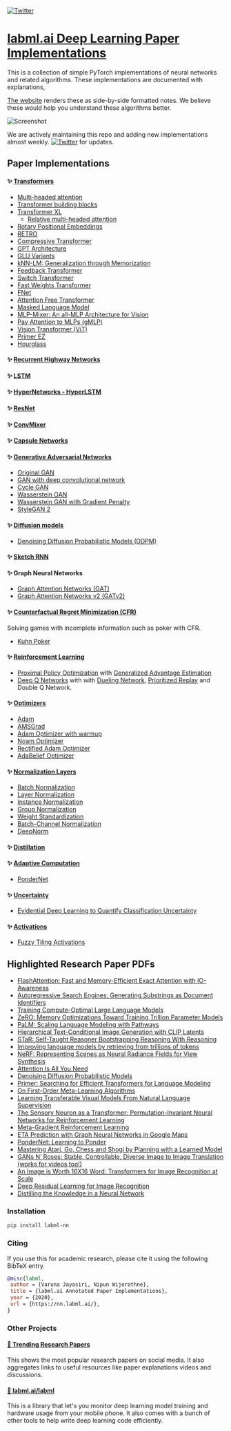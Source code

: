 [![Twitter](https://img.shields.io/twitter/follow/labmlai?style=social)](https://twitter.com/labmlai)

# [labml.ai Deep Learning Paper Implementations](https://nn.labml.ai/index.html)

This is a collection of simple PyTorch implementations of
neural networks and related algorithms.
These implementations are documented with explanations,

[The website](https://nn.labml.ai/index.html)
renders these as side-by-side formatted notes.
We believe these would help you understand these algorithms better.

![Screenshot](https://nn.labml.ai/dqn-light.png)

We are actively maintaining this repo and adding new 
implementations almost weekly.
[![Twitter](https://img.shields.io/twitter/follow/labmlai?style=social)](https://twitter.com/labmlai) for updates.

## Paper Implementations

#### ✨ [Transformers](https://nn.labml.ai/transformers/index.html)

* [Multi-headed attention](https://nn.labml.ai/transformers/mha.html)
* [Transformer building blocks](https://nn.labml.ai/transformers/models.html) 
* [Transformer XL](https://nn.labml.ai/transformers/xl/index.html)
    * [Relative multi-headed attention](https://nn.labml.ai/transformers/xl/relative_mha.html)
* [Rotary Positional Embeddings](https://nn.labml.ai/transformers/rope/index.html)
* [RETRO](https://nn.labml.ai/transformers/retro/index.html)
* [Compressive Transformer](https://nn.labml.ai/transformers/compressive/index.html)
* [GPT Architecture](https://nn.labml.ai/transformers/gpt/index.html)
* [GLU Variants](https://nn.labml.ai/transformers/glu_variants/simple.html)
* [kNN-LM: Generalization through Memorization](https://nn.labml.ai/transformers/knn)
* [Feedback Transformer](https://nn.labml.ai/transformers/feedback/index.html)
* [Switch Transformer](https://nn.labml.ai/transformers/switch/index.html)
* [Fast Weights Transformer](https://nn.labml.ai/transformers/fast_weights/index.html)
* [FNet](https://nn.labml.ai/transformers/fnet/index.html)
* [Attention Free Transformer](https://nn.labml.ai/transformers/aft/index.html)
* [Masked Language Model](https://nn.labml.ai/transformers/mlm/index.html)
* [MLP-Mixer: An all-MLP Architecture for Vision](https://nn.labml.ai/transformers/mlp_mixer/index.html)
* [Pay Attention to MLPs (gMLP)](https://nn.labml.ai/transformers/gmlp/index.html)
* [Vision Transformer (ViT)](https://nn.labml.ai/transformers/vit/index.html)
* [Primer EZ](https://nn.labml.ai/transformers/primer_ez/index.html)
* [Hourglass](https://nn.labml.ai/transformers/hour_glass/index.html)

#### ✨ [Recurrent Highway Networks](https://nn.labml.ai/recurrent_highway_networks/index.html)

#### ✨ [LSTM](https://nn.labml.ai/lstm/index.html)

#### ✨ [HyperNetworks - HyperLSTM](https://nn.labml.ai/hypernetworks/hyper_lstm.html)

#### ✨ [ResNet](https://nn.labml.ai/resnet/index.html)

#### ✨ [ConvMixer](https://nn.labml.ai/conv_mixer/index.html)

#### ✨ [Capsule Networks](https://nn.labml.ai/capsule_networks/index.html)

#### ✨ [Generative Adversarial Networks](https://nn.labml.ai/gan/index.html)
* [Original GAN](https://nn.labml.ai/gan/original/index.html)
* [GAN with deep convolutional network](https://nn.labml.ai/gan/dcgan/index.html)
* [Cycle GAN](https://nn.labml.ai/gan/cycle_gan/index.html)
* [Wasserstein GAN](https://nn.labml.ai/gan/wasserstein/index.html)
* [Wasserstein GAN with Gradient Penalty](https://nn.labml.ai/gan/wasserstein/gradient_penalty/index.html)
* [StyleGAN 2](https://nn.labml.ai/gan/stylegan/index.html)

#### ✨ [Diffusion models](https://nn.labml.ai/diffusion/index.html)

* [Denoising Diffusion Probabilistic Models (DDPM)](https://nn.labml.ai/diffusion/ddpm/index.html)


#### ✨ [Sketch RNN](https://nn.labml.ai/sketch_rnn/index.html)

#### ✨ Graph Neural Networks

* [Graph Attention Networks (GAT)](https://nn.labml.ai/graphs/gat/index.html)
* [Graph Attention Networks v2 (GATv2)](https://nn.labml.ai/graphs/gatv2/index.html)

#### ✨ [Counterfactual Regret Minimization (CFR)](https://nn.labml.ai/cfr/index.html)

Solving games with incomplete information such as poker with CFR.

* [Kuhn Poker](https://nn.labml.ai/cfr/kuhn/index.html)

#### ✨ [Reinforcement Learning](https://nn.labml.ai/rl/index.html)
* [Proximal Policy Optimization](https://nn.labml.ai/rl/ppo/index.html) with
 [Generalized Advantage Estimation](https://nn.labml.ai/rl/ppo/gae.html)
* [Deep Q Networks](https://nn.labml.ai/rl/dqn/index.html) with
 with [Dueling Network](https://nn.labml.ai/rl/dqn/model.html),
 [Prioritized Replay](https://nn.labml.ai/rl/dqn/replay_buffer.html)
 and Double Q Network.

#### ✨ [Optimizers](https://nn.labml.ai/optimizers/index.html)
* [Adam](https://nn.labml.ai/optimizers/adam.html)
* [AMSGrad](https://nn.labml.ai/optimizers/amsgrad.html)
* [Adam Optimizer with warmup](https://nn.labml.ai/optimizers/adam_warmup.html)
* [Noam Optimizer](https://nn.labml.ai/optimizers/noam.html)
* [Rectified Adam Optimizer](https://nn.labml.ai/optimizers/radam.html)
* [AdaBelief Optimizer](https://nn.labml.ai/optimizers/ada_belief.html)

#### ✨ [Normalization Layers](https://nn.labml.ai/normalization/index.html)
* [Batch Normalization](https://nn.labml.ai/normalization/batch_norm/index.html)
* [Layer Normalization](https://nn.labml.ai/normalization/layer_norm/index.html)
* [Instance Normalization](https://nn.labml.ai/normalization/instance_norm/index.html)
* [Group Normalization](https://nn.labml.ai/normalization/group_norm/index.html)
* [Weight Standardization](https://nn.labml.ai/normalization/weight_standardization/index.html)
* [Batch-Channel Normalization](https://nn.labml.ai/normalization/batch_channel_norm/index.html)
* [DeepNorm](https://nn.labml.ai/normalization/deep_norm/index.html)

#### ✨ [Distillation](https://nn.labml.ai/distillation/index.html)

#### ✨ [Adaptive Computation](https://nn.labml.ai/adaptive_computation/index.html)

* [PonderNet](https://nn.labml.ai/adaptive_computation/ponder_net/index.html)

#### ✨ [Uncertainty](https://nn.labml.ai/uncertainty/index.html)

* [Evidential Deep Learning to Quantify Classification Uncertainty](https://nn.labml.ai/uncertainty/evidence/index.html)

#### ✨ [Activations](https://nn.labml.ai/activations/index.html)

* [Fuzzy Tiling Activations](https://nn.labml.ai/activations/fta/index.html)


## Highlighted Research Paper PDFs

* [FlashAttention: Fast and Memory-Efficient Exact Attention with IO-Awareness](https://github.com/labmlai/annotated_deep_learning_paper_implementations/blob/master/papers/2205.14135.pdf)
* [Autoregressive Search Engines: Generating Substrings as Document Identifiers](https://github.com/labmlai/annotated_deep_learning_paper_implementations/blob/master/papers/2204.10628.pdf)
* [Training Compute-Optimal Large Language Models](https://github.com/labmlai/annotated_deep_learning_paper_implementations/blob/master/papers/2203.15556.pdf)
* [ZeRO: Memory Optimizations Toward Training Trillion Parameter Models](https://github.com/labmlai/annotated_deep_learning_paper_implementations/blob/master/papers/1910.02054.pdf)
* [PaLM: Scaling Language Modeling with Pathways](https://github.com/labmlai/annotated_deep_learning_paper_implementations/blob/master/papers/2204.02311.pdf)
* [Hierarchical Text-Conditional Image Generation with CLIP Latents](https://github.com/labmlai/annotated_deep_learning_paper_implementations/blob/master/papers/dall-e-2.pdf)
* [STaR: Self-Taught Reasoner Bootstrapping Reasoning With Reasoning](https://github.com/labmlai/annotated_deep_learning_paper_implementations/blob/master/papers/2203.14465.pdf)
* [Improving language models by retrieving from trillions of tokens](https://github.com/labmlai/annotated_deep_learning_paper_implementations/blob/master/papers/2112.04426.pdf)
* [NeRF: Representing Scenes as Neural Radiance Fields for View Synthesis](https://github.com/labmlai/annotated_deep_learning_paper_implementations/blob/master/papers/2003.08934.pdf)
* [Attention Is All You Need](https://github.com/labmlai/annotated_deep_learning_paper_implementations/blob/master/papers/1706.03762.pdf)
* [Denoising Diffusion Probabilistic Models](https://github.com/labmlai/annotated_deep_learning_paper_implementations/blob/master/papers/2006.11239.pdf)
* [Primer: Searching for Efficient Transformers for Language Modeling](https://github.com/labmlai/annotated_deep_learning_paper_implementations/blob/master/papers/2109.08668.pdf)
* [On First-Order Meta-Learning Algorithms](https://github.com/labmlai/annotated_deep_learning_paper_implementations/blob/master/papers/1803.02999.pdf)
* [Learning Transferable Visual Models From Natural Language Supervision](https://github.com/labmlai/annotated_deep_learning_paper_implementations/blob/master/papers/2103.00020.pdf)
* [The Sensory Neuron as a Transformer: Permutation-Invariant Neural Networks for Reinforcement Learning](https://github.com/labmlai/annotated_deep_learning_paper_implementations/blob/master/papers/2109.02869.pdf)
* [Meta-Gradient Reinforcement Learning](https://github.com/labmlai/annotated_deep_learning_paper_implementations/blob/master/papers/1805.09801.pdf)
* [ETA Prediction with Graph Neural Networks in Google Maps](https://github.com/labmlai/annotated_deep_learning_paper_implementations/blob/master/papers/google_maps_eta.pdf)
* [PonderNet: Learning to Ponder](https://github.com/labmlai/annotated_deep_learning_paper_implementations/blob/master/papers/ponder_net.pdf)
* [Mastering Atari, Go, Chess and Shogi by Planning with a Learned Model](https://github.com/labmlai/annotated_deep_learning_paper_implementations/blob/master/papers/muzero.pdf)
* [GANs N’ Roses: Stable, Controllable, Diverse Image to Image Translation (works for videos too!)](https://github.com/labmlai/annotated_deep_learning_paper_implementations/blob/master/papers/gans_n_roses.pdf)
* [An Image is Worth 16X16 Word: Transformers for Image Recognition at Scale](https://github.com/labmlai/annotated_deep_learning_paper_implementations/blob/master/papers/vit.pdf)
* [Deep Residual Learning for Image Recognition](https://github.com/labmlai/annotated_deep_learning_paper_implementations/blob/master/papers/resnet.pdf)
* [Distilling the Knowledge in a Neural Network](https://github.com/labmlai/annotated_deep_learning_paper_implementations/blob/master/papers/distillation.pdf)

### Installation

```bash
pip install labml-nn
```

### Citing

If you use this for academic research, please cite it using the following BibTeX entry.

```bibtex
@misc{labml,
 author = {Varuna Jayasiri, Nipun Wijerathne},
 title = {labml.ai Annotated Paper Implementations},
 year = {2020},
 url = {https://nn.labml.ai/},
}
```

### Other Projects

#### [🚀 Trending Research Papers](https://papers.labml.ai/)

This shows the most popular research papers on social media. It also aggregates links to useful resources like paper explanations videos and discussions.


#### [🧪 labml.ai/labml](https://github.com/labmlai/labml)

This is a library that let's you monitor deep learning model training and hardware usage from your mobile phone. It also comes with a bunch of other tools to help write deep learning code efficiently.

